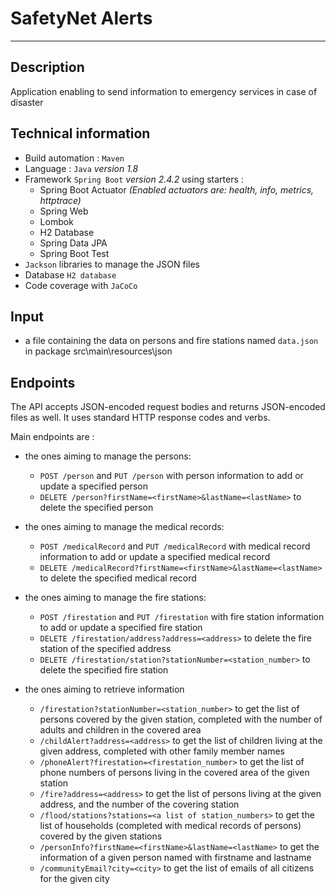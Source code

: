 SafetyNet Alerts
================
---

Description
-----------
Application enabling to send information to emergency services in case of disaster

Technical information
---------------------
* Build automation : `Maven`
* Language : `Java` *version 1.8*
* Framework `Spring Boot` *version 2.4.2* using starters :
  * Spring Boot Actuator *(Enabled actuators are: health, info, metrics, httptrace)*
  * Spring Web 
  * Lombok
  * H2 Database  
  * Spring Data JPA
  * Spring Boot Test
* `Jackson` libraries to manage the JSON files    
* Database `H2 database`
* Code coverage with `JaCoCo`

Input
-----
* a file containing the data on persons and fire stations named `data.json` in package src\main\resources\json

Endpoints
---------
The API accepts JSON-encoded request bodies and returns JSON-encoded files as well.
It uses standard HTTP response codes and verbs.

Main endpoints are : 
* the ones aiming to manage the persons: 
    * `POST /person` and `PUT /person` with person information to add or update a specified person
    * `DELETE /person?firstName=<firstName>&lastName=<lastName>` to delete the specified person

    
* the ones aiming to manage the medical records:
    * `POST /medicalRecord` and `PUT /medicalRecord` with medical record information to add or update a specified medical record
    * `DELETE /medicalRecord?firstName=<firstName>&lastName=<lastName>` to delete the specified medical record

    
* the ones aiming to manage the fire stations:
    * `POST /firestation` and `PUT /firestation` with fire station information to add or update a specified fire station
    * `DELETE /firestation/address?address=<address>` to delete the fire station of the specified address
    * `DELETE /firestation/station?stationNumber=<station_number>` to delete the specified fire station


* the ones aiming to retrieve information     
    * `/firestation?stationNumber=<station_number>` to get the list of persons covered by the given station, completed with the number of adults and children in the covered area
    * `/childAlert?address=<address>` to get the list of children living at the given address, completed with other family member names
    * `/phoneAlert?firestation=<firestation_number>` to get the list of phone numbers of persons living in the covered area of the given station
    * `/fire?address=<address>` to get the list of persons living at the given address, and the number of the covering station
    * `/flood/stations?stations=<a list of station_numbers>` to get the list of households (completed with medical records of persons) covered by the given stations
    * `/personInfo?firstName=<firstName>&lastName=<lastName>` to get the information of a given person named with firstname and lastname
    * `/communityEmail?city=<city>` to get the list of emails of all citizens for the given city